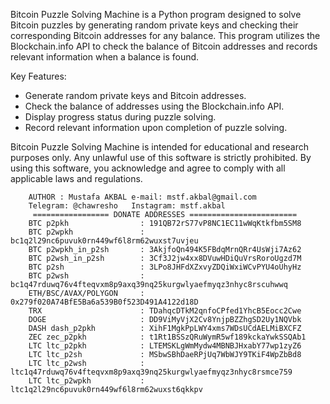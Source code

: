 
Bitcoin Puzzle Solving Machine is a Python program designed to solve Bitcoin puzzles by generating random private keys and checking their corresponding Bitcoin addresses for any balance. This program utilizes the Blockchain.info API to check the balance of Bitcoin addresses and records relevant information when a balance is found.

Key Features:
- Generate random private keys and Bitcoin addresses.
- Check the balance of addresses using the Blockchain.info API.
- Display progress status during puzzle solving.
- Record relevant information upon completion of puzzle solving.

Bitcoin Puzzle Solving Machine is intended for educational and research purposes only. Any unlawful use of this software is strictly prohibited. By using this software, you acknowledge and agree to comply with all applicable laws and regulations.


        AUTHOR : Mustafa AKBAL e-mail: mstf.akbal@gmail.com 
        Telegram: @chawresho   Instagram: mstf.akbal
         ================= DONATE ADDRESSES ========================
        BTC p2pkh                : 191QB72rS77vP8NC1EC11wWqKtkfbm5SM8
        BTC p2wpkh               : bc1q2l29nc6puvuk0rn449wf6l8rm62wuxst7uvjeu
        BTC p2wpkh_in_p2sh       : 3AkjfoQn494K5FBdqMrnQRr4UsWji7Az62
        BTC p2wsh_in_p2sh        : 3Cf3J2jw4xx8DVuwHDiQuVrsRoroUgzd7M
        BTC p2sh                 : 3LPo8JHFdXZxvyZDQiWxiWCvPYU4oUhyHz
        BTC p2wsh                : bc1q47rduwq76v4fteqvxm8p9axq39nq25kurgwlyaefmyqz3nhyc8rscuhwwq
        ETH/BSC/AVAX/POLYGON     : 0x279f020A74BfE5Ba6a539B0f523D491A4122d18D
        TRX                      : TDahqcDTkM2qnfoCPfed1YhcB5Eocc2Cwe
        DOGE                     : DD9ViMyVjX2Cv8YnjpBZZhgSD2Uy1NQVbk
        DASH dash_p2pkh          : XihF1MgkPpLWY4xms7WDsUCdAELMiBXCFZ
        ZEC zec_p2pkh            : t1Rt1BSSzQRuWymR5wf189kckaYwkSSQAb1
        LTC ltc_p2pkh            : LTEMSKLgWmMydw4MBNBJHxabY77wp1zyZ6
        LTC ltc_p2sh             : MSbwSBhDaeRPjUq7WbWJY9TKiF4WpZbBd8
        LTC ltc_p2wsh            : ltc1q47rduwq76v4fteqvxm8p9axq39nq25kurgwlyaefmyqz3nhyc8rsmce759
        LTC ltc_p2wpkh           : ltc1q2l29nc6puvuk0rn449wf6l8rm62wuxst6qkkpv
